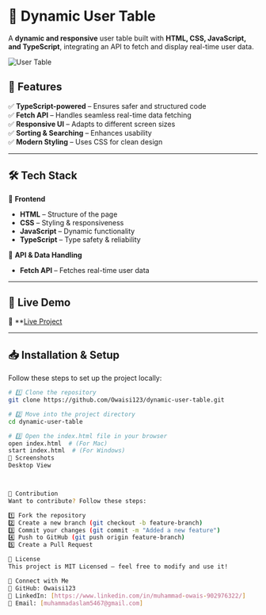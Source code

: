 # 🚀 Dynamic User Table  

A **dynamic and responsive** user table built with **HTML, CSS, JavaScript, and TypeScript**, integrating an API to fetch and display real-time user data.  

![User Table](https://github.com/user-attachments/assets/a2c89647-a164-4d72-8d39-031e4d4a75fd)  

## 📌 Features  
✅ **TypeScript-powered** – Ensures safer and structured code  
✅ **Fetch API** – Handles seamless real-time data fetching  
✅ **Responsive UI** – Adapts to different screen sizes  
✅ **Sorting & Searching** – Enhances usability  
✅ **Modern Styling** – Uses CSS for clean design  

---

## 🛠️ Tech Stack  

🔹 **Frontend**  
- **HTML** – Structure of the page  
- **CSS** – Styling & responsiveness  
- **JavaScript** – Dynamic functionality  
- **TypeScript** – Type safety & reliability  

🔹 **API & Data Handling**  
- **Fetch API** – Fetches real-time user data  

---

## 🚀 Live Demo  
🔗 **[Live Project](https://dynamic-user-table.vercel.app/)

---

## 📥 Installation & Setup  

Follow these steps to set up the project locally:  

```bash
# 1️⃣ Clone the repository  
git clone https://github.com/Owaisi123/dynamic-user-table.git  

# 2️⃣ Move into the project directory  
cd dynamic-user-table  

# 3️⃣ Open the index.html file in your browser  
open index.html  # (For Mac)  
start index.html  # (For Windows)  
📸 Screenshots
Desktop View



🤝 Contribution
Want to contribute? Follow these steps:

1️⃣ Fork the repository
2️⃣ Create a new branch (git checkout -b feature-branch)
3️⃣ Commit your changes (git commit -m "Added a new feature")
4️⃣ Push to GitHub (git push origin feature-branch)
5️⃣ Create a Pull Request

📜 License
This project is MIT Licensed – feel free to modify and use it!

📢 Connect with Me
💼 GitHub: Owaisi123
💬 LinkedIn: [https://www.linkedin.com/in/muhammad-owais-902976322/]
📧 Email: [muhammadaslam5467@gmail.com]


